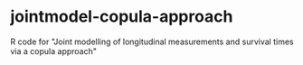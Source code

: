 # jointmodel-copula-approach
R code for "Joint modelling of longitudinal measurements and survival times via a copula approach"
